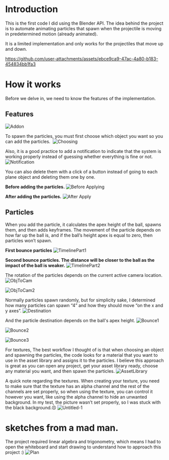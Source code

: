 # Introduction
This is the first code I did using the Blender API. The idea behind the project is to automate animating particles that spawn when the projectile is moving in predetermined motion (already animated).

It is a limited implementation and only works for the projectiles that move up and down.

https://github.com/user-attachments/assets/ebce9ca9-47ac-4a80-b183-454834bb1fa3


# How it works
Before we delve in, we need to know the features of the implementation.
## Features
![Addon](https://github.com/user-attachments/assets/d24ba95d-23a4-47d4-b69d-24a0971b3f5d)

To spawn the particles, you must first choose which object you want so you can add the particles. 
![Choosing](https://github.com/user-attachments/assets/be5a4505-d11e-4127-a2c1-8455a0df0e3d)

Also, it is a good practice to add a notification to indicate that the system is working properly instead of guessing whether everything is fine or not.
![Notification](https://github.com/user-attachments/assets/89670e4c-5088-4e77-912a-84112135e204)

You can also delete them with a click of a button instead of going to each plane object and deleting them one by one.

**Before adding the particles.**
![Before Applying](https://github.com/user-attachments/assets/3e0d6f5d-35aa-422b-8a4f-5c2b93c0ccb6)

**After adding the particles.**
![After Apply](https://github.com/user-attachments/assets/dcd18dfa-8da0-4bff-be71-c05689dfbed8)

## Particles
When you add the particle, it calculates the apex height of the ball, spawns them, and then adds keyframes. The movement of the particle depends on how far up the ball is, and if the ball’s height apex is equal to zero, then particles won’t spawn.

**First bounce particles**
![TimelinePart1](https://github.com/user-attachments/assets/eb8825ab-98d6-4ef3-bc7b-58cbfaeb61ee)

**Second bounce particles. The distance will be closer to the ball as the impact of the ball is weaker.**
![TimelinePart2](https://github.com/user-attachments/assets/900b1855-4505-4f33-86b9-2e3903ae745e)

The rotation of the particles depends on the current active camera location.
![ObjToCam](https://github.com/user-attachments/assets/c529ae07-c193-4c1d-8207-53f7d05540f3)

![ObjToCam2](https://github.com/user-attachments/assets/5219e532-a142-4812-85bf-cefff60b49e4)

Normally particles spawn randomly, but for simplicity sake, I determined how many particles can spawn “4” and how they should move “on the x and y axes”.
![Destination](https://github.com/user-attachments/assets/19e5f521-145b-4c2f-ab39-0241b411a973)

And the particle destination depends on the ball's apex height.
![Bounce1](https://github.com/user-attachments/assets/ac3356be-19bf-4375-816e-4f47abb3d23f)

![Bounce2](https://github.com/user-attachments/assets/a46182bc-51c7-4673-a256-f2c0e464f22b)

![Bounce3](https://github.com/user-attachments/assets/c179f870-8ddb-4bc7-a3dd-363ab81f19dc)

For textures, The best workflow I thought of is that when choosing an object and spawning the particles, the code looks for a material that you want to use in the asset library and assigns it to the particles. I believe this approach is great as you can open any project, get your asset library ready, choose any material you want, and then spawn the particles.
![AssetLibrary](https://github.com/user-attachments/assets/671a4235-64d2-4bdd-9ee3-a95a5297c1bc)

A quick note regarding the textures. When creating your texture, you need to make sure that the texture has an alpha channel and the rest of the channels are set properly, so when using the texture, you can control it however you want, like using the alpha channel to hide an unwanted background. In my test, the picture wasn’t set properly, so I was stuck with the black background.😣
![Untitled-1](https://github.com/user-attachments/assets/7c4bac2c-45b0-4a01-a31b-db6295e3777d)

# sketches from a mad man.
The project required linear algebra and trigonometry, which means I had to open the whiteboard and start drawing to understand how to approach this project :)
![Plan](https://github.com/user-attachments/assets/6cec6ac1-eeb8-49fd-9a0d-172e945812c2)

